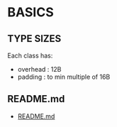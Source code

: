 # BASICS  
  

## TYPE SIZES

Each class has:
*	overhead : 12B
*	padding : to min multiple of 16B




## README.md  
*	[README.md](./README.md)  

